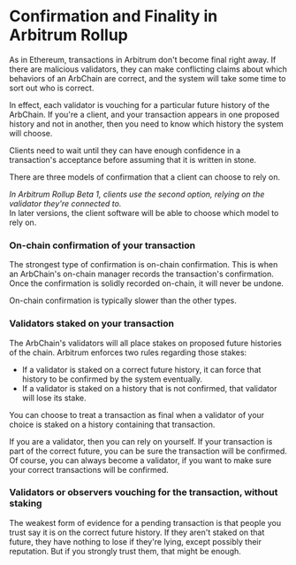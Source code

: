 # Confirmation and Finality in Arbitrum Rollup

As in Ethereum, transactions in Arbitrum don't become final right away. 
If there are malicious validators, they can make conflicting claims about which behaviors of an ArbChain are correct, 
and the system will take some time to sort out who is correct.

In effect, each validator is vouching for a particular future history of the ArbChain.
If you're a client, and your transaction appears in one proposed history and not in another, then you need to know which history the system will choose.

Clients need to wait until they can have enough confidence in a transaction's acceptance before assuming that it is written in stone.

There are three models of confirmation that a client can choose to rely on.

*In Arbitrum Rollup Beta 1, clients use the second option, relying on the validator they're connected to.*  
In later versions, the client software will be able to choose which model to rely on.

### On-chain confirmation of your transaction

The strongest type of confirmation is on-chain confirmation. 
This is when an ArbChain's on-chain manager records the transaction's confirmation. 
Once the confirmation is solidly recorded on-chain, it will never be undone.

On-chain confirmation is typically slower than the other types.

### Validators staked on your transaction

The ArbChain's validators will all place stakes on proposed future histories of the chain. 
Arbitrum enforces two rules regarding those stakes:
* If a validator is staked on a correct future history, it can force that history to be confirmed by the system eventually.
* If a validator is staked on a history that is not confirmed, that validator will lose its stake.

You can choose to treat a transaction as final when a validator of your choice is staked on a history containing that transaction.

If you are a validator, then you can rely on yourself. 
If your transaction is part of the correct future, you can be sure the transaction will be confirmed.
Of course, you can always become a validator, if you want to make sure your correct transactions will be confirmed.

### Validators or observers vouching for the transaction, without staking

The weakest form of evidence for a pending transaction is that people you trust say it is on the correct future history.
If they aren't staked on that future, they have nothing to lose if they're lying, except possibly their reputation.
But if you strongly trust them, that might be enough.
